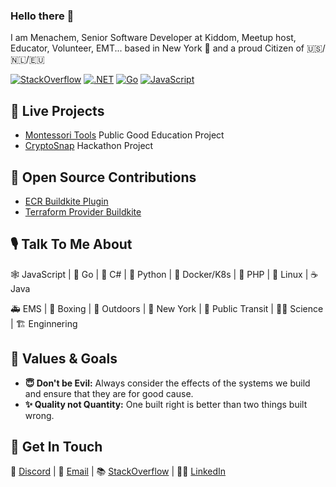### Hello there 👋

I am Menachem, Senior Software Developer at Kiddom, Meetup host, Educator, Volunteer, EMT... based in New York 🗽 and a proud Citizen of 🇺🇸/🇳🇱/🇪🇺

[![StackOverflow](https://img.shields.io/stackexchange/stackoverflow/r/1890717?color=g&label=StackOverflow&logo=StackOverflow)](https://stackoverflow.com/users/1890717/menachem-hornbacher)
[![.NET](https://img.shields.io/badge/--512BD4?logo=.net&logoColor=ffffff)](https://dotnet.microsoft.com/)
[![Go](https://img.shields.io/badge/--00ADD8?logo=go&logoColor=ffffff)](https://golang.org/)
[![JavaScript](https://img.shields.io/badge/--F7DF1E?logo=javascript&logoColor=000)](https://www.javascript.com/)

<!-- [![Open Source Love svg1](https://badges.frapsoft.com/os/v1/open-source.svg?v=103)](https://github.com/ellerbrock/open-source-badges/) -->

## 🚀 Live Projects

- [Montessori Tools](https://github.com/mhornbacher/montessori-tools) Public Good Education Project
- [CryptoSnap](https://github.com/CryptoSnap9001) Hackathon Project

## 🌱 Open Source Contributions

- [ECR Buildkite Plugin](https://github.com/buildkite-plugins/ecr-buildkite-plugin)
- [Terraform Provider Buildkite](https://github.com/buildkite/terraform-provider-buildkite)

## 🎙️ Talk To Me About

🕸️ JavaScript | 🐹 Go | 🏢 C# | 🐍 Python | 🐳 Docker/K8s | 🐘 PHP | 🐧 Linux | ☕️ Java

🚑 EMS | 🥊 Boxing | 🌋 Outdoors | 🗽 New York | 💺 Public Transit | 👩‍🔬 Science | 🏗️ Enginnering

## 🎯 Values & Goals

- **😇 Don't be Evil:** Always consider the effects of the systems we build and ensure that they are for good cause.
- **✨ Quality not Quantity:** One built right is better than two things built wrong.

## 📮 Get In Touch

💬 [Discord](https://discordapp.com/users/691479032340152320) | 📨 [Email](me@mendel.tech) | 📚 [StackOverflow](https://stackoverflow.com/users/1890717/menachem-hornbacher) | 🤵‍♂️ [LinkedIn](https://linkedin.com/in/mhornbacher)

<!-- ## 📊 Metrics -->
<!-- ![Menachems's GitHub stats](https://github-readme-stats.vercel.app/api?username=mhornbacher&show_icons=true&theme=transparent) -->
<!-- ![Menachems's github streak](https://github-readme-streak-stats.herokuapp.com/?user=mhornbacher&theme=transparent)

![Menachems's top languages](https://github-readme-stats.vercel.app/api/top-langs/?username=mhornbacher&theme=transparent&show_icons=true) -->


<!--
**mhornbacher/mhornbacher** is a ✨ _special_ ✨ repository because its `README.md` (this file) appears on your GitHub profile.

Here are some ideas to get you started:

- 🔭 I’m currently working on ...
- 🌱 I’m currently learning ...
- 👯 I’m looking to collaborate on ...
- 🤔 I’m looking for help with ...
- 💬 Ask me about ...
- 📫 How to reach me: ...
- 😄 Pronouns: ...
- ⚡ Fun fact: ...
-->
